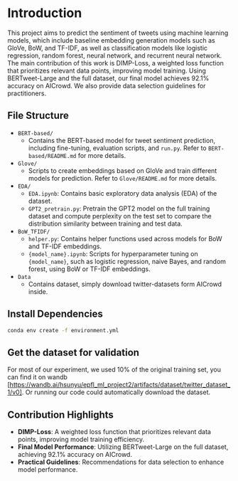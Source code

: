 # Introduction
This project aims to predict the sentiment of tweets using machine learning models, which include baseline embedding generation models such as GloVe, BoW, and TF-IDF, as well as classification models like logistic regression, random forest, neural network, and recurrent neural network. The main contribution of this work is DIMP-Loss, a weighted loss function that prioritizes relevant data points, improving model training. Using BERTweet-Large and the full dataset, our final model achieves 92.1% accuracy on AICrowd. We also provide data selection guidelines for practitioners.

## File Structure
- `BERT-based/`
  - Contains the BERT-based model for tweet sentiment prediction, including fine-tuning, evaluation scripts, and `run.py`. Refer to `BERT-based/README.md` for more details.
- `Glove/`
  - Scripts to create embeddings based on GloVe and train different models for prediction. Refer to `Glove/README.md` for more details.
- `EDA/`
  - `EDA.ipynb`: Contains basic exploratory data analysis (EDA) of the dataset.
  - `GPT2_pretrain.py`: Pretrain the GPT2 model on the full training dataset and compute perplexity on the test set to compare the distribution similarity between training and test data.
- `BoW_TFIDF/`
  - `helper.py`: Contains helper functions used across models for BoW and TF-IDF embeddings.
  - `{model_name}.ipynb`: Scripts for hyperparameter tuning on `{model_name}`, such as logistic regression, naive Bayes, and random forest, using BoW or TF-IDF embeddings.
- `Data`
  - Contains dataset, simply download twitter-datasets form AICrowd inside.

## Install Dependencies
```bash
conda env create -f environment.yml
```

## Get the dataset for validation
For most of our experiment, we used 10% of the original training set, you can find it on wandb [https://wandb.ai/hsunyu/epfl_ml_project2/artifacts/dataset/twitter_dataset_1/v0]. Or running our code could automatically download the dataset.

## Contribution Highlights
- **DIMP-Loss**: A weighted loss function that prioritizes relevant data points, improving model training efficiency.
- **Final Model Performance**: Utilizing BERTweet-Large on the full dataset, achieving 92.1% accuracy on AICrowd.
- **Practical Guidelines**: Recommendations for data selection to enhance model performance.
